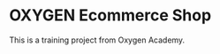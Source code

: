 # OXYGEN Ecommerce Shop
This is a training project from Oxygen Academy.                          
  
  
 
